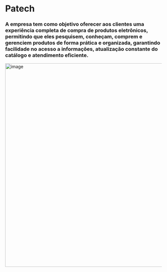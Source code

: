 # Patech

<h3> A empresa tem como objetivo oferecer aos clientes uma experiência completa de compra de produtos eletrônicos, permitindo que eles pesquisem, conheçam, comprem e gerenciem produtos de forma prática e organizada, garantindo facilidade no acesso a informações, atualização constante do catálogo e atendimento eficiente. </h3>

<img width="1006" height="655" alt="image" src="https://github.com/user-attachments/assets/50ec9888-e88c-4fcf-9f24-35f81eb536dc" />
